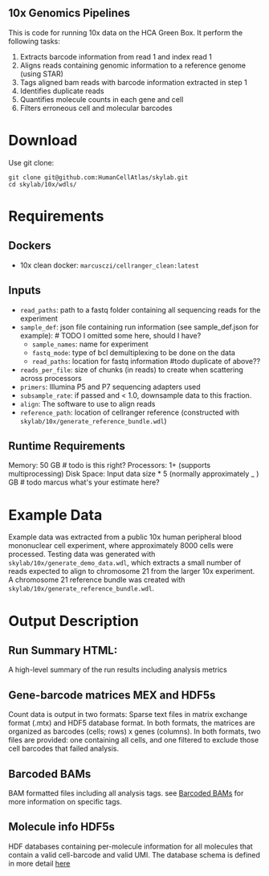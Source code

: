 ## 10x Genomics Pipelines

This is code for running 10x data on the HCA Green Box. It perform the 
following tasks: 

1. Extracts barcode information from read 1 and index read 1
2. Aligns reads containing genomic information to a reference genome (using STAR)
3. Tags aligned bam reads with barcode information extracted in step 1
4. Identifies duplicate reads
5. Quantifies molecule counts in each gene and cell
6. Filters erroneous cell and molecular barcodes

# Download
Use git clone:
```
git clone git@github.com:HumanCellAtlas/skylab.git
cd skylab/10x/wdls/
```

# Requirements
## Dockers
- 10x clean docker: `marcusczi/cellranger_clean:latest`

## Inputs
- `read_paths`: path to a fastq folder containing all sequencing reads for the experiment
- `sample_def`: json file containing run information (see sample_def.json for example):  # TODO I omitted some here, should I have?
  - `sample_names`: name for experiment
  - `fastq_mode`: type of bcl demultiplexing to be done on the data
  - `read_paths`: location for fastq information #todo duplicate of above??
- `reads_per_file`: size of chunks (in reads) to create when scattering across processors
- `primers`: Illumina P5 and P7 sequencing adapters used
- `subsample_rate`: if passed and < 1.0, downsample data to this fraction. 
- `align`: The software to use to align reads
- `reference_path`: location of cellranger reference 
  (constructed with `skylab/10x/generate_reference_bundle.wdl`)

## Runtime Requirements
Memory: 50 GB  # todo is this right? 
Processors: 1+ (supports multiprocessing)
Disk Space: Input data size * 5 (normally approximately _ ) GB # todo marcus what's your estimate here? 

# Example Data
Example data was extracted from a public 10x human peripheral blood mononuclear cell 
experiment, where approximately 8000 cells were processed. Testing data was generated with 
`skylab/10x/generate_demo_data.wdl`, which extracts a small number of reads expected to align 
to chromosome 21 from the larger 10x experiment. A chromosome 21 reference bundle was created
with `skylab/10x/generate_reference_bundle.wdl`.    

# Output Description
## Run Summary HTML:
A high-level summary of the run results including analysis metrics 
## Gene-barcode matrices MEX and HDF5s
Count data is output in two formats: Sparse text files in matrix exchange format (.mtx) and HDF5 
database format. In both formats, the matrices are organized as barcodes (cells; rows) x genes 
(columns). In both formats, two files are provided: one containing all cells, and one filtered
to exclude those cell barcodes that failed analysis. 

## Barcoded BAMs
BAM formatted files including all analysis tags. see <a href=https://support.10xgenomics.com/single-cell-gene-expression/software/pipelines/latest/output/bam>Barcoded BAMs</a>
for more information on specific tags. 

## Molecule info HDF5s
HDF databases containing per-molecule information for all molecules that contain a valid 
cell-barcode and valid UMI. The database schema is defined in more detail <a href=https://support.10xgenomics.com/single-cell-gene-expression/software/pipelines/latest/output/molecule_info>here</a>

